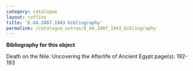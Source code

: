 ```yaml
---
category: catalogue
layout: coffins
title: 'E.GA.2887.1943 bibliography'
permalink: /catalogue_extras/E_GA_2887_1943_bibliography
---
```


**Bibliography for this object**


Death on the Nile: Uncovering the Afterlife of Ancient Egypt page(s): 192-193





